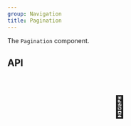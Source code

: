 ```yaml
---
group: Navigation
title: Pagination
---
```


The `Pagination` component.

## API

<div style="padding: 40px 0;font-size: 48px; text-align: center;">🚧</div>

